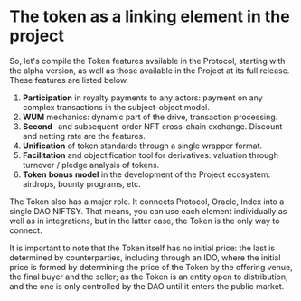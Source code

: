 # The token as a linking element in the project

So, let's compile the Token features available in the Protocol, starting with the alpha version, as well as those available in the Project at its full release. These features are listed below.

1. **Participation** in royalty payments to any actors: payment on any complex transactions in the subject-object model.
2. **WUM** mechanics: dynamic part of the drive, transaction processing.
3. **Second**- and subsequent-order NFT cross-chain exchange. Discount and netting rate are the features.
4. **Unification** of token standards through a single wrapper format.
5. **Facilitation** and objectification tool for derivatives: valuation through turnover / pledge analysis of tokens.
6. **Token** **bonus** **model** in the development of the Project ecosystem: airdrops, bounty programs, etc.

The Token also has a major role. It connects Protocol, Oracle, Index into a single DAO NIFTSY. That means, you can use each element individually as well as in integrations, but in the latter case, the Token is the only way to connect.

It is important to note that the Token itself has no initial price: the last is determined by counterparties, including through an IDO, where the initial price is formed by determining the price of the Token by the offering venue, the final buyer and the seller; as the Token is an entity open to distribution, and the one is only controlled by the DAO until it enters the public market.
